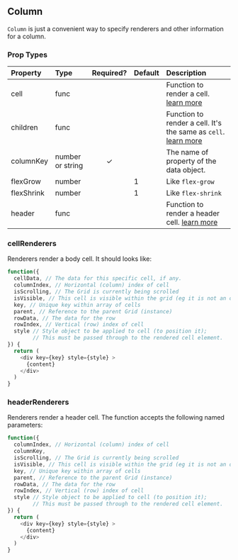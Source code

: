 Column
-----

`Column` is just a convenient way to specify renderers and other information for a column.

### Prop Types

| Property | Type | Required? | Default | Description |
|:---|:---|:---:|:---|:---|
| cell | func | | | Function to render a cell. [learn more](#cellrenderers)|
| children | func | | | Function to render a cell. It's the same as `cell`. [learn more](#cellrenderers)|
| columnKey | number or string | ✓ | | The name of property of the data object. |
| flexGrow | number | | 1 | Like `flex-grow`|
| flexShrink | number | | 1 | Like `flex-shrink`|
| header | func | | | Function to render a header cell. [learn more](#headerrenderers)|

### cellRenderers

Renderers render a body cell. It should looks like:

```javascript
function({
  cellData, // The data for this specific cell, if any.
  columnIndex, // Horizontal (column) index of cell
  isScrolling, // The Grid is currently being scrolled
  isVisible, // This cell is visible within the grid (eg it is not an overscanned cell)
  key, // Unique key within array of cells
  parent, // Reference to the parent Grid (instance)
  rowData, // The data for the row
  rowIndex, // Vertical (row) index of cell
  style // Style object to be applied to cell (to position it);
        // This must be passed through to the rendered cell element.
}) {
  return (
    <div key={key} style={style} >
      {content}
    </div>
  )
}
```

### headerRenderers

Renderers render a header cell. The function accepts the following named parameters:

```javascript
function({
  columnIndex, // Horizontal (column) index of cell
  columnKey,
  isScrolling, // The Grid is currently being scrolled
  isVisible, // This cell is visible within the grid (eg it is not an overscanned cell)
  key, // Unique key within array of cells
  parent, // Reference to the parent Grid (instance)
  rowData, // The data for the row
  rowIndex, // Vertical (row) index of cell
  style // Style object to be applied to cell (to position it);
        // This must be passed through to the rendered cell element.
}) {
  return (
    <div key={key} style={style} >
      {content}
    </div>
  )
}
```
